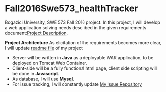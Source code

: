 # Fall2016Swe573_healthTracker

Bogazici University, SWE 573 Fall 2016 project.
In this project, I will develop a web application solving needs described in the given requirements document:[Project Description](https://github.com/Mephala/Fall2016Swe573_healthTracker/blob/master/SWE573_projectdescription.pdf).

**Project Architecture**
As elicitation of the requirements becomes more clear, I will update [readme file](https://github.com/Mephala/Fall2016Swe573_healthTracker/edit/master/README.md) of my project.

* Server will be written in **Java** as a deployable WAR application, to be deployed on Tomcat Web Container.
* Client-side will be a fully functional html page, client side scripting will be done in **Javascript**.
* As database, I will use **Mysql**.
* For issue tracking, I will constantly update [My Issue Repository](https://github.com/Mephala/Fall2016Swe573_healthTracker/issues)





